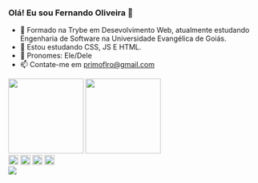 ### Olá! Eu sou Fernando Oliveira 👋

- 👋 Formado na Trybe em Desevolvimento Web, atualmente estudando Engenharia de Software na Universidade Evangélica de Goiás.
- 👀 Estou estudando CSS, JS E HTML.
- 🌱 Pronomes: Ele/Dele
- 📫 Contate-me em primoflro@gmail.com

<div>
  <img height = "150em" src = "https://github-readme-stats.vercel.app/api?username=Fernando-Oli&show_icons=true&hide=contribs,prs&cache_seconds=86400&theme=darcula" />
  <img height = "150em" src = "https://github-readme-stats.vercel.app/api/top-langs/?username=Fernando-Oli&langs_count=8" />
</div>
<div>
  <img height = "20em" src="https://cdn.jsdelivr.net/gh/devicons/devicon/icons/html5/html5-original.svg" />
  <img height = "20em" src="https://cdn.jsdelivr.net/gh/devicons/devicon/icons/javascript/javascript-original.svg" />
  <img height = "20em" src="https://cdn.jsdelivr.net/gh/devicons/devicon/icons/css3/css3-original.svg" />
  <img height = "20em" src="https://cdn.jsdelivr.net/gh/devicons/devicon/icons/linux/linux-original.svg" />
</div>
<div> 
<a href ="https://www.linkedin.com/in/fernando1806/" target = "_blank"><img src = "https://img.shields.io/badge/LinkedIn-0077B5?style=for-the-badge&logo=linkedin&logoColor=white" target = "_blank"/></a>

</div>

